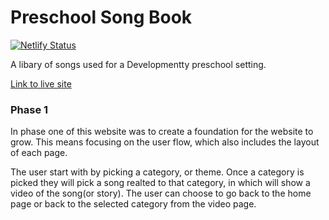 # Preschool Song Book
[![Netlify Status](https://api.netlify.com/api/v1/badges/b3b770dc-d844-4575-9ecc-5a409dd8981c/deploy-status)](https://app.netlify.com/sites/playful-kashata-2b1d47/deploys)

A libary of songs used for a Developmentty preschool setting.

[Link to live site](https://preschoolsongbook.netlify.app/)

### Phase 1

In phase one of this website was to create a foundation for the website to grow. This means focusing on the user flow, which also includes the layout of each page. 

The user start with by picking a category, or theme. Once a category is picked they will pick a song realted to that category, in which will show a video of the song(or story). The user can choose to go back to the home page or back to the selected category from the video page.